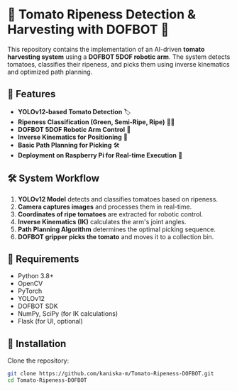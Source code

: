 # 🍅 Tomato Ripeness Detection & Harvesting with DOFBOT 🤖  

This repository contains the implementation of an AI-driven **tomato harvesting system** using a **DOFBOT 5DOF robotic arm**. The system detects tomatoes, classifies their ripeness, and picks them using inverse kinematics and optimized path planning.

## 🚀 Features  
- **YOLOv12-based Tomato Detection** 🏷️  
- **Ripeness Classification (Green, Semi-Ripe, Ripe)** 🌱🍅  
- **DOFBOT 5DOF Robotic Arm Control** 🤖  
- **Inverse Kinematics for Positioning** 🔄  
- **Basic Path Planning for Picking** 🛠️  
- **Deployment on Raspberry Pi for Real-time Execution** 🎥  

## 🛠️ System Workflow  
1. **YOLOv12 Model** detects and classifies tomatoes based on ripeness.  
2. **Camera captures images** and processes them in real-time.  
3. **Coordinates of ripe tomatoes** are extracted for robotic control.  
4. **Inverse Kinematics (IK)** calculates the arm's joint angles.  
5. **Path Planning Algorithm** determines the optimal picking sequence.  
6. **DOFBOT gripper picks the tomato** and moves it to a collection bin.  

## 📌 Requirements  
- Python 3.8+  
- OpenCV  
- PyTorch  
- YOLOv12  
- DOFBOT SDK  
- NumPy, SciPy (for IK calculations)  
- Flask (for UI, optional)  

## 🔧 Installation  
Clone the repository:  
```bash
git clone https://github.com/kaniska-m/Tomato-Ripeness-DOFBOT.git
cd Tomato-Ripeness-DOFBOT

